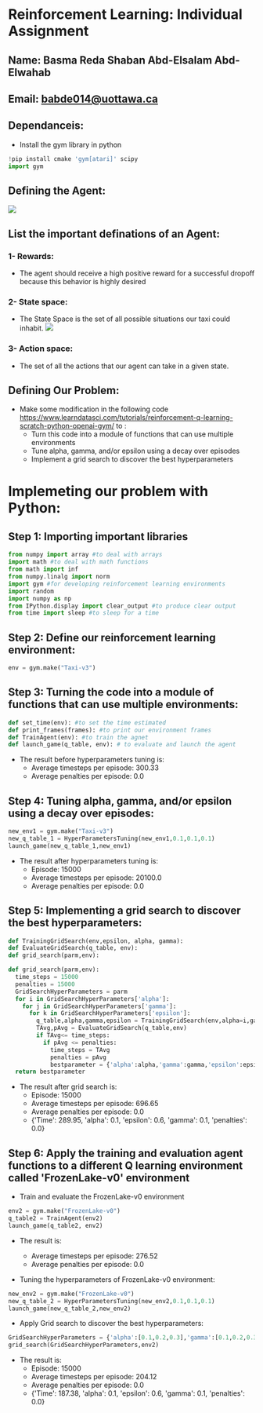 # Reinforcement Learning: Individual Assignment

## Name: Basma Reda Shaban Abd-Elsalam Abd-Elwahab

## Email: babde014@uottawa.ca


## Dependanceis:
- Install the gym library in python
```python
!pip install cmake 'gym[atari]' scipy
import gym
```
 ## Defining the Agent:
 ![](https://storage.googleapis.com/lds-media/documents/Reinforcement-Learning-Animation.gif)

## List the important definations of an Agent:
 
### 1- Rewards:
 - The agent should receive a high positive reward for a successful dropoff because this behavior is highly desired

### 2- State space:
- The State Space is the set of all possible situations our taxi could inhabit.
![](https://storage.googleapis.com/lds-media/images/Reinforcement_Learning_Taxi_Env.width-1200.png)

### 3- Action space:
- The set of all the actions that our agent can take in a given state.

## Defining Our Problem:
- Make some modification in the following code https://www.learndatasci.com/tutorials/reinforcement-q-learning-scratch-python-openai-gym/ to : 
  - Turn this code into a module of functions that can use multiple environments
  - Tune alpha, gamma, and/or epsilon using a decay over episodes
  - Implement a grid search to discover the best hyperparameters

# Implemeting our problem with Python:

## Step 1: Importing important libraries
```python
from numpy import array #to deal with arrays
import math #to deal with math functions
from math import inf
from numpy.linalg import norm
import gym #for developing reinforcement learning environments
import random 
import numpy as np
from IPython.display import clear_output #to produce clear output
from time import sleep #to sleep for a time 
```

## Step 2: Define our reinforcement learning environment:
```python
env = gym.make("Taxi-v3")
```

## Step 3: Turning the code into a module of functions that can use multiple environments:
```python
def set_time(env): #to set the time estimated
def print_frames(frames): #to print our environment frames
def TrainAgent(env): #to train the agnet
def launch_game(q_table, env): # to evaluate and launch the agent
```

- The result before hyperparameters tuning is:
    - Average timesteps per episode: 300.33
    - Average penalties per episode: 0.0

## Step 4: Tuning alpha, gamma, and/or epsilon using a decay over episodes:
```python
new_env1 = gym.make("Taxi-v3")
new_q_table_1 = HyperParametersTuning(new_env1,0.1,0.1,0.1)
launch_game(new_q_table_1,new_env1)
```

- The result after hyperparameters tuning is:
   - Episode: 15000
   - Average timesteps per episode: 20100.0
   - Average penalties per episode: 0.0
## Step 5: Implementing a grid search to discover the best hyperparameters:
```python
def TrainingGridSearch(env,epsilon, alpha, gamma):
def EvaluateGridSearch(q_table, env):
def grid_search(parm,env): 
```
```python
def grid_search(parm,env):
  time_steps = 15000
  penalties = 15000
  GridSearchHyperParameters = parm
  for i in GridSearchHyperParameters['alpha']:
    for j in GridSearchHyperParameters['gamma']:
      for k in GridSearchHyperParameters['epsilon']:
        q_table,alpha,gamma,epsilon = TrainingGridSearch(env,alpha=i,gamma=j,epsilon=k)
        TAvg,pAvg = EvaluateGridSearch(q_table,env)
        if TAvg<= time_steps:
          if pAvg <= penalties:
            time_steps = TAvg
            penalties = pAvg
            bestparameter = {'alpha':alpha,'gamma':gamma,'epsilon':epsilon,'Time':TAvg,'penalties':pAvg}
  return bestparameter
```

- The result after grid search is:
   - Episode: 15000
   - Average timesteps per episode: 696.65
   - Average penalties per episode: 0.0
   - {'Time': 289.95, 'alpha': 0.1, 'epsilon': 0.6, 'gamma': 0.1, 'penalties': 0.0}

## Step 6: Apply the training and evaluation agent functions to a different Q learning environment called 'FrozenLake-v0' environment
 - Train and evaluate the FrozenLake-v0 environment
```python
env2 = gym.make("FrozenLake-v0")
q_table2 = TrainAgent(env2)
launch_game(q_table2, env2)
```

- The result is: 
   - Average timesteps per episode: 276.52
   - Average penalties per episode: 0.0


- Tuning the hyperparameters of FrozenLake-v0 environment:
```python
new_env2 = gym.make("FrozenLake-v0")
new_q_table_2 = HyperParametersTuning(new_env2,0.1,0.1,0.1)
launch_game(new_q_table_2,new_env2)
```

- Apply Grid search to discover the best hyperparameters:
```python
GridSearchHyperParameters = {'alpha':[0.1,0.2,0.3],'gamma':[0.1,0.2,0.3],'epsilon':[0.1,0.2,0.3]}
grid_search(GridSearchHyperParameters,env2)
```
- The result is:
    - Episode: 15000
    - Average timesteps per episode: 204.12
    - Average penalties per episode: 0.0
    - {'Time': 187.38, 'alpha': 0.1, 'epsilon': 0.6, 'gamma': 0.1, 'penalties': 0.0}